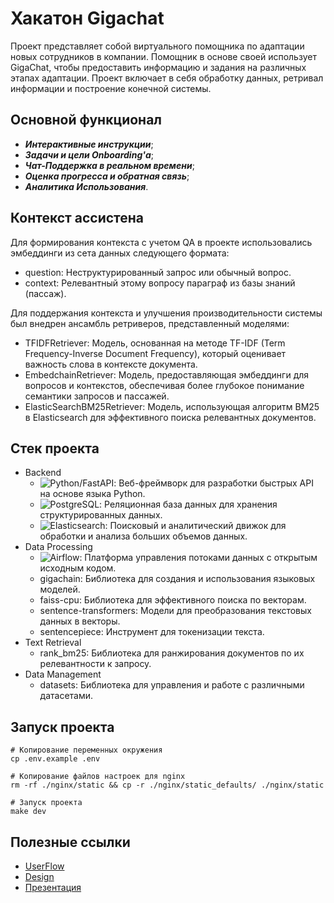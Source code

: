 # Хакатон Gigachat

Проект представляет собой виртуального помощника по адаптации новых сотрудников в компании. Помощник в основе своей использует GigaChat, чтобы предоставить информацию и задания на различных этапах адаптации. Проект включает в себя обработку данных, ретривал информации и построение конечной системы.

## Основной функционал
- ***Интерактивные инструкции***;
- ***Задачи и цели Onboarding'а***;
- ***Чат-Поддержка в реальном времени***;
- ***Оценка прогресса и обратная связь***;
- ***Аналитика Использования***.

## Контекст ассистена
Для формирования контекста с учетом QA в проекте использовались эмбеддинги из сета данных следующего формата:
- question: Неструктурированный запрос или обычный вопрос.
- context: Релевантный этому вопросу параграф из базы знаний (пассаж).

  
Для поддержания контекста и улучшения производительности системы был внедрен ансамбль ретриверов, представленный моделями:
- TFIDFRetriever: Модель, основанная на методе TF-IDF (Term Frequency-Inverse Document Frequency), который оценивает важность слова в контексте документа.
- EmbedchainRetriever: Модель, предоставляющая эмбеддинги для вопросов и контекстов, обеспечивая более глубокое понимание семантики запросов и пассажей.
- ElasticSearchBM25Retriever: Модель, использующая алгоритм BM25 в Elasticsearch для эффективного поиска релевантных документов.

## Стек проекта
- Backend
    - ![Python/FastAPI](https://img.shields.io/badge/fastapi-109989?style=for-the-badge&logo=FASTAPI&logoColor=white): Веб-фреймворк для разработки быстрых API на основе языка Python.
    - ![PostgreSQL](https://img.shields.io/badge/PostgreSQL-316192?style=for-the-badge&logo=postgresql&logoColor=white): Реляционная база данных для хранения структурированных данных.
    - ![Elasticsearch](https://img.shields.io/badge/Elastic_Search-005571?style=for-the-badge&logo=elasticsearch&logoColor=white): Поисковый и аналитический движок для обработки и анализа больших объемов данных.
- Data Processing
    - ![Airflow](https://img.shields.io/badge/Airflow-017CEE?style=for-the-badge&logo=Apache%20Airflow&logoColor=white): Платформа управления потоками данных с открытым исходным кодом.
    - gigachain: Библиотека для создания и использования языковых моделей.
    - faiss-cpu: Библиотека для эффективного поиска по векторам.
    - sentence-transformers: Модели для преобразования текстовых данных в векторы.
    - sentencepiece: Инструмент для токенизации текста.
- Text Retrieval
    - rank_bm25: Библиотека для ранжирования документов по их релевантности к запросу.
- Data Management
    - datasets: Библиотека для управления и работе с различными датасетами.

## Запуск проекта

``` 
# Копирование переменных окружения
cp .env.example .env 

# Копирование файлов настроек для nginx
rm -rf ./nginx/static && cp -r ./nginx/static_defaults/ ./nginx/static

# Запуск проекта
make dev
```

## Полезные ссылки
- [UserFlow](https://miro.com/app/board/uXjVNHqnQEs=/?share_link_id=661963652395)
- [Design](https://www.figma.com/file/lpEJl9nvFcWcO0RXV49V6s/GigaChat?type=design&node-id=0-1&mode=design)
- [Презентация](https://drive.google.com/drive/folders/1RyQes6j32EB0TZiysGlvVfHsikXHn-Mt?usp=sharing)
